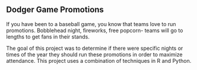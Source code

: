 ## Dodger Game Promotions 

If you have been to a baseball game, you know that teams love to run promotions. Bobblehead night, fireworks, free popcorn- teams will go to lengths to get fans in their stands.

The goal of this project was to determine if there were specific nights or times of the year they should run these promotions in order to maximize attendance. This project uses a combination of techniques in R and Python. 
